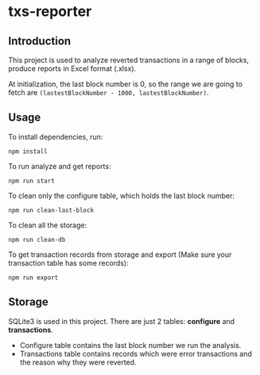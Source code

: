 # txs-reporter

## Introduction
This project is used to analyze reverted transactions in a range of blocks, produce reports in Excel format (.xlsx).

At initialization, the last block number is 0, so the range we are going to fetch are `(lastestBlockNumber - 1000, lastestBlockNumber)`.

## Usage
To install dependencies, run:
```
npm install
```

To run analyze and get reports:
```
npm run start
```

To clean only the configure table, which holds the last block number:
```
npm run clean-last-block
```

To clean all the storage:
```
npm run clean-db
```

To get transaction records from storage and export (Make sure your transaction table has some records):
```
npm run export
```

## Storage
SQLite3 is used in this project. There are just 2 tables: **configure** and **transactions**.
- Configure table contains the last block number we run the analysis.
- Transactions table contains records which were error transactions and the reason why they were reverted.
